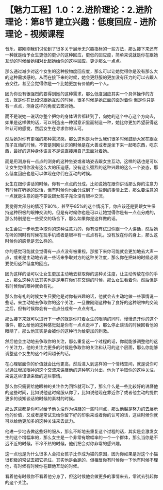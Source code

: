 # 【魅力工程】1.0：2.进阶理论：2.进阶理论：第8节 建立兴趣：低度回应 - 进阶理论 - 视频课程

音乐，那刚刚我们讨论到了很多关于展示无兴趣指标的一些方法，那么接下来还有一种就是给予女生更低的更少的这种回应，更低的回应度，简单来说就是你在跟她互动的时候给她相对比起她给你的这种回应，更少那么一点点。

那么通过减少对这个女生的这种投物度回应度，那么可以让她觉得你是没有那么大的这种需求感的，从而在接下来的时候，她会更舒服的更加没有压力的可以去跟人去交往，甚至会觉得你是一个比她更加有价值的一个人。

因为你没有很强烈的要得到她的这种需求，那么低度回应其实一个具体操作的方法，就是你在比如说跟她互动的时候，很多时候是她正面的面对着你 但是你只是有一点点，测身这样的角度去面对她。

而不是说她一说话你整个把你的身体语言都转到了，向她的这个中心这个方向去，如果是这样做的话，可以制造出一种潜意识里面制造一种，她比你更加希望获得这种认可的感觉，然后女生在寻求你的认可。

然后她对你有更强的那种需求感，那么这也是为什么我们很多时候鼓励大家在跟女孩子互动的时候，不管是刚刚认识的时候是在大善或者是坐下来一起喝东西，吃东西，最好的这种身体语言不是说直接用自己去面对着她。

而是用测身有一点点的测身的这种坐姿或者站姿去跟女生互动，这样的话也是可以让女生觉得你没有这么大的压迫感，没有这么强烈的这种兴趣的这么一个姿态，那么低度回应也是可以体现在你们在互动的时候。

女生在跟你讲话的时候，你有一点点的分成，比如说她在跟你讲话那么你的注意力有时候在听她的说话，但有时候你也会分成到了一些别的事情上去，那么要注意的一点就是注意的是不要说跟女孩子完全没有眼神交流。

我觉得大部分的情况下80%，甚至乎85%的这个情况下，你应该还是要跟女生保持这种积极的眼神交流的，但是有时候你也是可以让她觉得你是有一点点分成的，那么特别是在一些受交的场合下，那么如果你是这样做的话。

女生会进一步地去争取你的这种注意力的，你有没有试过你跟一个人讲话，然后她在听的同时有时候在玩手机或者是眼神有一点点有礼，没有放在你的身上，那么这时候你的感觉是怎么样的。

你的感觉可能就会觉得有一点点没有被重视，那接下来你可能就会更加地去大声一点，或者是主动地去说一些话来争取对方的这种关注度，那么你在把妹的时候必须要使用这种低度的回应。

因为这样的话可以让女生更加主动地去获取你的这种关注度，让主动传放在你的手上，那么这种方法其实也是是用在你们在交谈的时候，那么女生看着你，然后但是有时候你的眼神就会有礼。

那么你有礼的时候女生只要他是对你有兴趣的话，他就会去主动地做一些事情说一些话，来主动地去争取你的这个关注，一旦像刚刚这种有了良好的这种眼神的交流之后，但有时候你会有一点点分成有一点点有礼。

那么接下来就可以进行下一步的就是你盯着女生的眼睛的同时，慢慢遗开你的这个事件，那么给他的这种感觉就是你有一点点走神了，那么停止谈话的时候回看他的眼睛了，那么他其实是会被你的这种行为给更加的刺激。

然后他会主动地去争取你的关注，那么重复这一个过程的话，你就能够调整他的这个关注力，他的关注力更多的时候是争取你的关注和认可的这个层面，那么你能够调整这个女生的这个时间越长的话。

在心理层面你的价值就会比他更高，然后进入到这样的一个情绪空间，就是说你可以通过增加眼神的这个交流来讲曆他的这种努力付出，他为了争取你的这种关注，来说这些讯话来做的这些事情。

那么你只需要给他眼神的关注作为回饰就可以了，那么什么是一些比较好的讲曆他的这些时间，比如说他这时候服从你了，比如说他现在靠近你了或者他主动的提供更多的谈知谈话的时候的素材的时候。

那么这些都是你可以给予他关注作为讲曆的一些时间点，那么他越是努力的去展示他的价值，又或者是常试去给你留下好的印象来或者你的认可的话，这些时候你就可以给他更加多的这种关注来去武力。

他进一步地去做这些好的服从，那么不断地去重复这个过程的话，其实是会激发女生的这个增幅率的，那么女生是一个非常有增幅率的一个一个群体，那么当你是不远不近的时候，不冷不热的时候，他们把会对你非常的感兴趣。

这一点也是为什么很多人会把女孩子比作成为猫的原因，因为你如果是对这个小猫很积极的常试去把它抓住，其实他是会跑的，但相反你有时候你一下他有时候不理他，有时候有时候你在跟他互动的时候。

看着他有时候你不看着他分身了，但这时候他会做更多的事情来去，常试去引起你的这个关注。